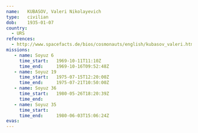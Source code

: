 ```yaml
---
name:	KUBASOV, Valeri Nikolayevich 
type:	civilian
dob:	1935-01-07
country:
  - URS
references:
  - http://www.spacefacts.de/bios/cosmonauts/english/kubasov_valeri.htm
missions:
   - name: Soyuz 6
     time_start:   1969-10-11T11:10Z
     time_end:     1969-10-16T09:52:48Z
   - name: Soyuz 19
     time_start:   1975-07-15T12:20:00Z
     time_end:     1975-07-21T10:50:00Z
   - name: Soyuz 36
     time_start:   1980-05-26T18:20:39Z
     time_end:     
   - name: Soyuz 35
     time_start:   
     time_end:     1980-06-03T15:06:24Z
evas:
---
```

